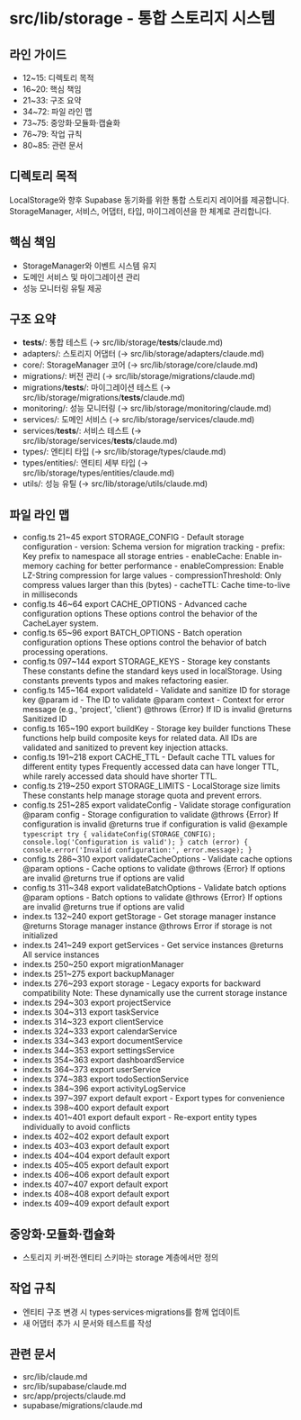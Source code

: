 # src/lib/storage - 통합 스토리지 시스템

## 라인 가이드
- 12~15: 디렉토리 목적
- 16~20: 핵심 책임
- 21~33: 구조 요약
- 34~72: 파일 라인 맵
- 73~75: 중앙화·모듈화·캡슐화
- 76~79: 작업 규칙
- 80~85: 관련 문서

## 디렉토리 목적
LocalStorage와 향후 Supabase 동기화를 위한 통합 스토리지 레이어를 제공합니다.
StorageManager, 서비스, 어댑터, 타입, 마이그레이션을 한 체계로 관리합니다.

## 핵심 책임
- StorageManager와 이벤트 시스템 유지
- 도메인 서비스 및 마이그레이션 관리
- 성능 모니터링 유틸 제공

## 구조 요약
- __tests__/: 통합 테스트 (→ src/lib/storage/__tests__/claude.md)
- adapters/: 스토리지 어댑터 (→ src/lib/storage/adapters/claude.md)
- core/: StorageManager 코어 (→ src/lib/storage/core/claude.md)
- migrations/: 버전 관리 (→ src/lib/storage/migrations/claude.md)
- migrations/__tests__/: 마이그레이션 테스트 (→ src/lib/storage/migrations/__tests__/claude.md)
- monitoring/: 성능 모니터링 (→ src/lib/storage/monitoring/claude.md)
- services/: 도메인 서비스 (→ src/lib/storage/services/claude.md)
- services/__tests__/: 서비스 테스트 (→ src/lib/storage/services/__tests__/claude.md)
- types/: 엔티티 타입 (→ src/lib/storage/types/claude.md)
- types/entities/: 엔티티 세부 타입 (→ src/lib/storage/types/entities/claude.md)
- utils/: 성능 유틸 (→ src/lib/storage/utils/claude.md)

## 파일 라인 맵
- config.ts 21~45 export STORAGE_CONFIG - Default storage configuration - version: Schema version for migration tracking - prefix: Key prefix to namespace all storage entries - enableCache: Enable in-memory caching for better performance - enableCompression: Enable LZ-String compression for large values - compressionThreshold: Only compress values larger than this (bytes) - cacheTTL: Cache time-to-live in milliseconds
- config.ts 46~64 export CACHE_OPTIONS - Advanced cache configuration options These options control the behavior of the CacheLayer system.
- config.ts 65~96 export BATCH_OPTIONS - Batch operation configuration options These options control the behavior of batch processing operations.
- config.ts 097~144 export STORAGE_KEYS - Storage key constants These constants define the standard keys used in localStorage. Using constants prevents typos and makes refactoring easier.
- config.ts 145~164 export validateId - Validate and sanitize ID for storage key @param id - The ID to validate @param context - Context for error message (e.g., 'project', 'client') @throws {Error} If ID is invalid @returns Sanitized ID
- config.ts 165~190 export buildKey - Storage key builder functions These functions help build composite keys for related data. All IDs are validated and sanitized to prevent key injection attacks.
- config.ts 191~218 export CACHE_TTL - Default cache TTL values for different entity types Frequently accessed data can have longer TTL, while rarely accessed data should have shorter TTL.
- config.ts 219~250 export STORAGE_LIMITS - LocalStorage size limits These constants help manage storage quota and prevent errors.
- config.ts 251~285 export validateConfig - Validate storage configuration @param config - Storage configuration to validate @throws {Error} If configuration is invalid @returns true if configuration is valid @example ```typescript try { validateConfig(STORAGE_CONFIG); console.log('Configuration is valid'); } catch (error) { console.error('Invalid configuration:', error.message); } ```
- config.ts 286~310 export validateCacheOptions - Validate cache options @param options - Cache options to validate @throws {Error} If options are invalid @returns true if options are valid
- config.ts 311~348 export validateBatchOptions - Validate batch options @param options - Batch options to validate @throws {Error} If options are invalid @returns true if options are valid
- index.ts 132~240 export getStorage - Get storage manager instance @returns Storage manager instance @throws Error if storage is not initialized
- index.ts 241~249 export getServices - Get service instances @returns All service instances
- index.ts 250~250 export migrationManager
- index.ts 251~275 export backupManager
- index.ts 276~293 export storage - Legacy exports for backward compatibility Note: These dynamically use the current storage instance
- index.ts 294~303 export projectService
- index.ts 304~313 export taskService
- index.ts 314~323 export clientService
- index.ts 324~333 export calendarService
- index.ts 334~343 export documentService
- index.ts 344~353 export settingsService
- index.ts 354~363 export dashboardService
- index.ts 364~373 export userService
- index.ts 374~383 export todoSectionService
- index.ts 384~396 export activityLogService
- index.ts 397~397 export default export - Export types for convenience
- index.ts 398~400 export default export
- index.ts 401~401 export default export - Re-export entity types individually to avoid conflicts
- index.ts 402~402 export default export
- index.ts 403~403 export default export
- index.ts 404~404 export default export
- index.ts 405~405 export default export
- index.ts 406~406 export default export
- index.ts 407~407 export default export
- index.ts 408~408 export default export
- index.ts 409~409 export default export

## 중앙화·모듈화·캡슐화
- 스토리지 키·버전·엔티티 스키마는 storage 계층에서만 정의

## 작업 규칙
- 엔티티 구조 변경 시 types·services·migrations를 함께 업데이트
- 새 어댑터 추가 시 문서와 테스트를 작성

## 관련 문서
- src/lib/claude.md
- src/lib/supabase/claude.md
- src/app/projects/claude.md
- supabase/migrations/claude.md
